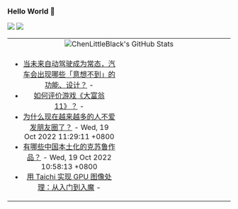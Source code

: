 ### Hello World 👋

[![](https://img.shields.io/badge/@ChenLittleBlack-1a6c81?style=flat&logo=java&logoColor=1a6c81&label=Java&colorA=ffffff)](https://www.java.com/)
[![](https://img.shields.io/badge/@ChenLittleBlack-41b883?style=flat&logo=vuedotjs&logoColor=41b883&label=Vue&colorA=ffffff)](https://cn.vuejs.org/)

<table>
<tr>
<td colspan="2" style="text-align: center;">
<img alt="ChenLittleBlack's GitHub Stats" src="https://github-readme-stats.vercel.app/api?username=ChenLittleBlack&show_icons=true&icon_color=CE1D2D&text_color=718096&bg_color=ffffff&hide_title=true" />
</td>
</tr>
<tr>
<td align="center" valign="middle">

<!-- START_SECTION:blog -->
* <a href='http://www.zhihu.com/question/50384514/answer/2721415432?utm_campaign=rss&utm_medium=rss&utm_source=rss&utm_content=title' target='_blank'>当未来自动驾驶成为常态，汽车会出现哪些「意想不到」的功能、设计？</a> - 
* <a href='http://www.zhihu.com/question/560601178/answer/2722664197?utm_campaign=rss&utm_medium=rss&utm_source=rss&utm_content=title' target='_blank'>如何评价游戏《大富翁 11》？</a> - 
* <a href='http://www.zhihu.com/question/310673334/answer/2720304685?utm_campaign=rss&utm_medium=rss&utm_source=rss&utm_content=title' target='_blank'>为什么现在越来越多的人不爱发朋友圈了？</a> - Wed, 19 Oct 2022 11:29:11 +0800
* <a href='http://www.zhihu.com/question/406328985/answer/2702516366?utm_campaign=rss&utm_medium=rss&utm_source=rss&utm_content=title' target='_blank'>有哪些中国本土化的克苏鲁作品？</a> - Wed, 19 Oct 2022 10:58:13 +0800
* <a href='http://zhuanlan.zhihu.com/p/573894977?utm_campaign=rss&utm_medium=rss&utm_source=rss&utm_content=title' target='_blank'>用 Taichi 实现 GPU 图像处理：从入门到入魔</a> - 
<!-- END_SECTION:blog -->

</td>
<td valign="middle" width="50%">

<!-- START_SECTION:douban -->

<!-- END_SECTION:douban -->

</td>
</tr>
</table>
